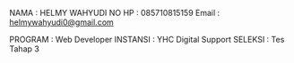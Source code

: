 NAMA : HELMY WAHYUDI
NO HP : 085710815159
Email : helmywahyudi0@gmail.com

PROGRAM : Web Developer
INSTANSI : YHC Digital Support
SELEKSI : Tes Tahap 3

